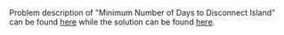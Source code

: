 Problem description of "Minimum Number of Days to Disconnect Island" can be found 
[here](https://leetcode.com/problems/minimum-number-of-days-to-disconnect-island/) while the solution can be found [here](https://github.com/aurimas13/Solutions-To-Problems/blob/main/LeetCode/Python%20Solutions/Minimum%20Number%20of%20Days%20to%20Disconnect%20Island/minimum.py).
